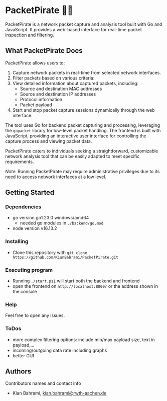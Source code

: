 # PacketPirate 🏴‍☠️

PacketPirate is a network packet capture and analysis tool built with Go and JavaScript. It provides a web-based interface for real-time packet inspection and filtering.

## What PacketPirate Does

PacketPirate allows users to:

1. Capture network packets in real-time from selected network interfaces.
2. Filter packets based on various criteria:
3. View detailed information about captured packets, including:
   - Source and destination MAC addresses
   - Source and destination IP addresses
   - Protocol information
   - Packet payload
4. Start and stop packet capture sessions dynamically through the web interface.

The tool uses Go for backend packet capturing and processing, leveraging the `gopacket` library for low-level packet handling. The frontend is built with JavaScript, providing an interactive user interface for controlling the capture process and viewing packet data.

PacketPirate caters to individuals seeking a straightforward, customizable network analysis tool that can be easily adapted to meet specific requirements.

*Note*: Running PacketPirate may require administrative privileges due to its need to access network interfaces at a low level.
## Getting Started

### Dependencies

* go version go1.23.0 windows/amd64
    * needed go modules in `./backend/go.mod`
* node version v16.13.2

### Installing

* Clone this repository with `git clone https://github.com/KianBahrami/PacketPirate.git`

### Executing program

* Running `./start.ps1` will start both the backend and frontend
* open the frontend on `http://localhost:8000/` or the address shown in the console

### Help

Feel free to open any issues.

### ToDos
* more complex filtering options: include min/max payload size, text in payload,...
* incoming/outgoing data rate including graphs
* better GUI 

## Authors

Contributors names and contact info

- Kian Bahrami, kian.bahrami@rwth-aachen.de
